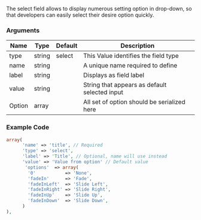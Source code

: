 The select field allows to display numerous setting option in drop-down, so that developers can easily select their desire option quickly.

### Arguments

Name   | Type   | Default | Description
------ | ------ | ------- | ---------------------------------------------
type   | string | select  | This Value identifies the field type
name   | string |         | A unique name required to define
label  | string |         | Displays as field label
value  | string |         | String that appears as default selected input
Option | array  |         | All set of option should be serialized here

### Example Code

```php
array(
      'name' => 'title', // Required
      'type' => 'select',
      'label' => 'Title', // Optional, name will use instead
      'value' => 'Value from option' // Default value
       'options'  => array(
        '0'           => 'None',
        'fadeIn'      => 'Fade',
        'fadeInLeft'  => 'Slide Left',
        'fadeInRight' => 'Slide Right',
        'fadeInUp'    => 'Slide Up',
        'fadeInDown'  => 'Slide Down',
      )
),
```